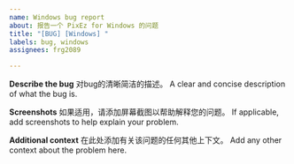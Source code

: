 ```yaml
---
name: Windows bug report
about: 报告一个 PixEz for Windows 的问题
title: "[BUG] [Windows] "
labels: bug, windows
assignees: frg2089

---
```


**Describe the bug**
对bug的清晰简洁的描述。
A clear and concise description of what the bug is.

**Screenshots**
如果适用，请添加屏幕截图以帮助解释您的问题。
If applicable, add screenshots to help explain your problem.

**Additional context**
在此处添加有关该问题的任何其他上下文。
Add any other context about the problem here.
